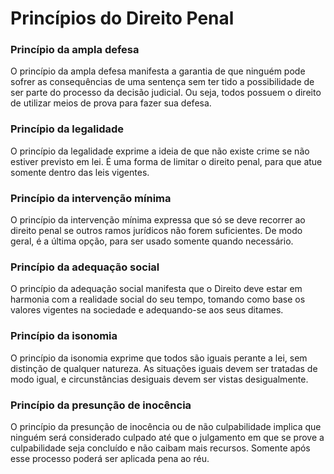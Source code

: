 # Princípios do Direito Penal



### Princípio da ampla defesa

O princípio da ampla defesa manifesta a garantia de que ninguém pode sofrer as consequências de uma sentença sem ter tido a possibilidade de ser parte do processo da decisão judicial. Ou seja, todos possuem o direito de utilizar meios de prova para fazer sua defesa.

### Princípio da legalidade

O princípio da legalidade exprime a ideia de que não existe crime se não estiver previsto em lei. É uma forma de limitar o direito penal, para que atue somente dentro das leis vigentes.

### Princípio da intervenção mínima

O princípio da intervenção mínima expressa que só se deve recorrer ao direito penal se outros ramos jurídicos não forem suficientes. De modo geral, é a última opção, para ser usado somente quando necessário.

### Princípio da adequação social

O princípio da adequação social manifesta que o Direito deve estar em harmonia com a realidade social do seu tempo, tomando como base os valores vigentes na sociedade e adequando-se aos seus ditames.

### Princípio da isonomia

O princípio da isonomia exprime que todos são iguais perante a lei, sem distinção de qualquer natureza. As situações iguais devem ser tratadas de modo igual, e circunstâncias desiguais devem ser vistas desigualmente.

### Princípio da presunção de inocência

O princípio da presunção de inocência ou de não culpabilidade implica que ninguém será considerado culpado até que o julgamento em que se prove a culpabilidade seja concluído e não caibam mais recursos. Somente após esse processo poderá ser aplicada pena ao réu.
